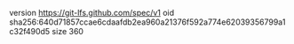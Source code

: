 version https://git-lfs.github.com/spec/v1
oid sha256:640d71857ccae6cdaafdb2ea960a21376f592a774e62039356799a1c32f490d5
size 360

